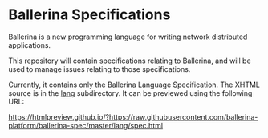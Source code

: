 # Ballerina Specifications

Ballerina is a new programming language for writing network distributed applications.

This repository will contain specifications relating to Ballerina, and will be used to manage issues relating
to those specifications.

Currently, it contains only the Ballerina Language Specification. The XHTML source is in
the [lang](lang/)  subdirectory. It can be previewed using the following URL:

https://htmlpreview.github.io/?https://raw.githubusercontent.com/ballerina-platform/ballerina-spec/master/lang/spec.html

